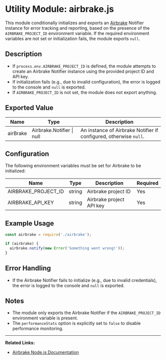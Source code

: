 # Utility Module: airbrake.js

This module conditionally initializes and exports an [Airbrake](https://airbrake.io/) Notifier instance for error tracking and reporting, based on the presence of the `AIRBRAKE_PROJECT_ID` environment variable. If the required environment variables are not set or initialization fails, the module exports `null`.

## Description

- If `process.env.AIRBRAKE_PROJECT_ID` is defined, the module attempts to create an Airbrake Notifier instance using the provided project ID and API key.
- If initialization fails (e.g., due to invalid configuration), the error is logged to the console and `null` is exported.
- If `AIRBRAKE_PROJECT_ID` is not set, the module does not export anything.

## Exported Value

| Name      | Type                        | Description                                                                 |
|-----------|-----------------------------|-----------------------------------------------------------------------------|
| airBrake  | Airbrake.Notifier \| null   | An instance of Airbrake Notifier if configured, otherwise `null`.           |

## Configuration

The following environment variables must be set for Airbrake to be initialized:

| Name                   | Type   | Description                                      | Required |
|------------------------|--------|--------------------------------------------------|----------|
| AIRBRAKE_PROJECT_ID    | string | Airbrake project ID                              | Yes      |
| AIRBRAKE_API_KEY       | string | Airbrake project API key                         | Yes      |

## Example Usage

```javascript
const airbrake = require('./airbrake');

if (airbrake) {
  airbrake.notify(new Error('Something went wrong!'));
}
```

## Error Handling

- If the Airbrake Notifier fails to initialize (e.g., due to invalid credentials), the error is logged to the console and `null` is exported.

## Notes

- The module only exports the Airbrake Notifier if the `AIRBRAKE_PROJECT_ID` environment variable is present.
- The `performanceStats` option is explicitly set to `false` to disable performance monitoring.

---

**Related Links:**
- [Airbrake Node.js Documentation](https://github.com/airbrake/node)
